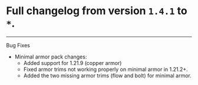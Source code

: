 # Full changelog from version `1.4.1` to `*`.

----------

Bug Fixes

- Minimal armor pack changes:
  - Added support for 1.21.9 (copper armor)
  - Fixed armor trims not working properly on minimal armor in 1.21.2+.
  - Added the two missing armor trims (flow and bolt) for minimal armor.